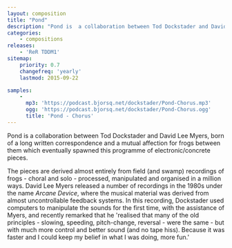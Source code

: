 ```yaml
---
layout: composition
title: "Pond"
description: "Pond is  a collaboration between Tod Dockstader and David Lee Myers, born of a long written correspondence and a mutual affection for frogs."
categories:
    - compositions
releases:
    - 'ReR TDDM1'
sitemap:
    priority: 0.7
    changefreq: 'yearly'
    lastmod: 2015-09-22

samples:
    -
      mp3: 'https://podcast.bjorsq.net/dockstader/Pond-Chorus.mp3'
      ogg: 'https://podcast.bjorsq.net/dockstader/Pond-Chorus.ogg'
      title: 'Pond - Chorus'  
---
```


Pond is  a collaboration between Tod Dockstader and David Lee Myers, born of a long written correspondence and a mutual affection for frogs between them which eventually spawned this programme of electronic/concrete pieces. 

The pieces are derived almost entirely from field (and swamp) recordings of frogs - choral and solo - processed, manipulated and organised in a million ways. David Lee Myers released a number of recordings in the 1980s under the name *Arcane Device*, where the musical material was derived from almost uncontrollable feedback systems. In this recording, Dockstader used computers to manipulate the sounds for the first time, with the assistance of Myers, and recently remarked that he 'realised that many of the old principles - slowing, speeding, pitch-change, reversal - were the same - but with much more control and better sound (and no tape hiss). Because it was faster and I could keep my belief in what I was doing, more fun.'